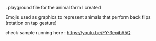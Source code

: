 . playground file for the animal farm I created

Emojis used as graphics to represent animals that perform back flips (rotation on tap gesture)

check sample running here : https://youtu.be/FY-3eoibA5Q
